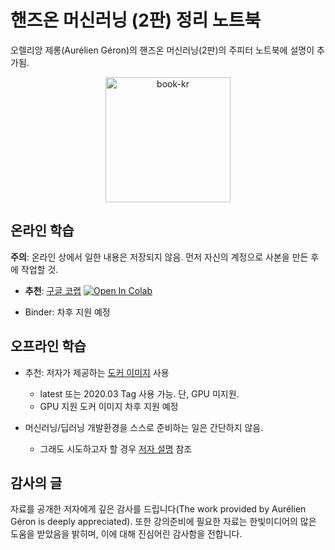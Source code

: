 핸즈온 머신러닝 (2판) 정리 노트북
=======================

오렐리앙 제롱(Aur&eacute;lien G&eacute;ron)의 핸즈온 머신러닝(2판)의 주피터 노트북에 설명이 추가됨.

<div align="center"><img src="https://www.hanbit.co.kr/data/books/B7033438574_l.jpg" title="book-kr" width="200"></div>

## 온라인 학습

**주의**: 온라인 상에서 일한 내용은 저장되지 않음. 먼저 자신의 계정으로 사본을 만든 후에 작업할 것.

* **추천**: [구글 코랩](https://colab.research.google.com/github/liganega/handson-ml2/blob/master/)
<a href="https://colab.research.google.com/github/liganega/handson-ml2/blob/master/"><img src="https://colab.research.google.com/assets/colab-badge.svg" alt="Open In Colab"/></a>

* Binder: 차후 지원 예정

## 오프라인 학습

* 추천: 저자가 제공하는 [도커 이미지](https://hub.docker.com/r/ageron/handson-ml2/tags) 사용
    * latest 또는 2020.03 Tag 사용 가능. 단, GPU 미지원.
    * GPU 지원 도커 이미지 차후 지원 예정

* 머신러닝/딥러닝 개발환경을 스스로 준비하는 일은 간단하지 않음.
    * 그래도 시도하고자 할 경우 [저자 설명](INSTALL.md) 참조

## 감사의 글

자료를 공개한 저자에게 깊은 감사를 드립니다(The work provided by Aur&eacute;lien G&eacute;ron is deeply appreciated). 또한 강의준비에 필요한 자료는 한빛미디어의 많은 도움을 받았음을 밝히며, 이에 대해 진심어린 감사함을 전합니다.